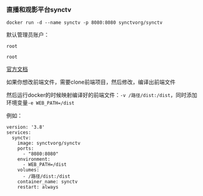 ### 直播和观影平台synctv

```
docker run -d --name synctv -p 8080:8080 synctvorg/synctv
```

默认管理员账户：
```
root
```
```
root
```

[官方文档](https://synctv.wiki/#/zh-cn/quickstart)



如果你想改前端文件，需要clone前端项目，然后修改，编译出前端文件

然后运行docker的时候映射编译好的前端文件：`-v /路径/dist:/dist`，同时添加环境变量`-e WEB_PATH=/dist`


例如：
```
version: '3.8'
services:
  synctv:
    image: synctvorg/synctv
    ports:
      - "8080:8080"
    environment:
      - WEB_PATH=/dist
    volumes:
      - /路径/dist:/dist
    container_name: synctv
    restart: always
```

